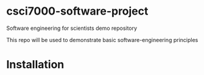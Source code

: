 # csci7000-software-project
Software engineering for scientists demo repository

This repo will be used to demonstrate basic software-engineering principles

# Installation

